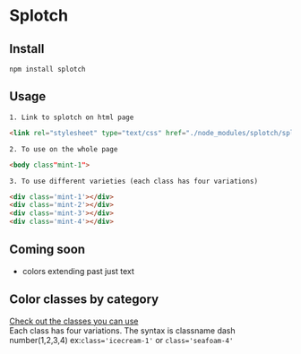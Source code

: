 # Splotch

## Install
```
npm install splotch
```

## Usage
	1. Link to splotch on html page
```html
<link rel="stylesheet" type="text/css" href="./node_modules/splotch/splotch.min.css">	
```
	2. To use on the whole page
```html
<body class"mint-1">
```
	3. To use different varieties (each class has four variations)
```html
<div class='mint-1'></div>
<div class='mint-2'></div>
<div class='mint-3'></div>
<div class='mint-4'></div>
```

## Coming soon
- colors extending past just text

## Color classes by category
[Check out the classes you can use](https://git-clay.github.io/splotch/)  
Each class has four variations. The syntax is classname dash number(1,2,3,4) ex:`class='icecream-1'` or `class='seafoam-4'`
